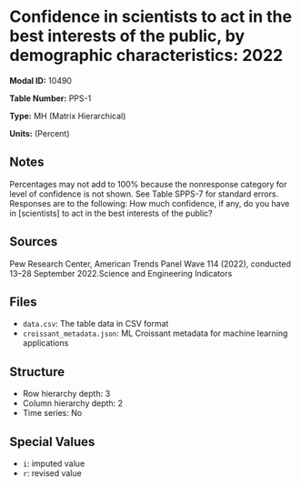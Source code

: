 # Confidence in scientists to act in the best interests of the public, by demographic characteristics: 2022

**Modal ID:** 10490

**Table Number:** PPS-1

**Type:** MH (Matrix Hierarchical)

**Units:** (Percent)

## Notes

Percentages may not add to 100% because the nonresponse category for level of confidence is not shown. See Table SPPS-7 for standard errors. Responses are to the following: How much confidence, if any, do you have in [scientists] to act in the best interests of the public?

## Sources

Pew Research Center, American Trends Panel Wave 114 (2022), conducted 13–28 September 2022.Science and Engineering Indicators

## Files

- `data.csv`: The table data in CSV format
- `croissant_metadata.json`: ML Croissant metadata for machine learning applications

## Structure

- Row hierarchy depth: 3
- Column hierarchy depth: 2
- Time series: No

## Special Values

- `i`: imputed value
- `r`: revised value
